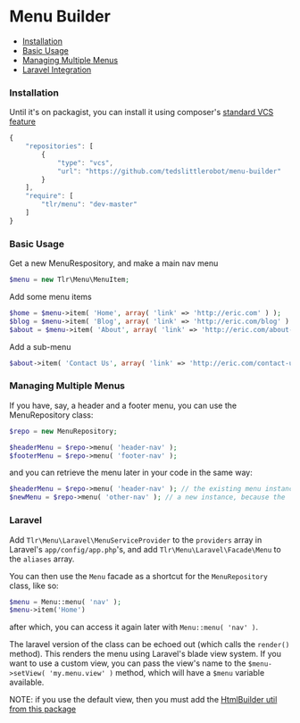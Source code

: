 Menu Builder
============

- [Installation](#installation)
- [Basic Usage](#basic-usage)
- [Managing Multiple Menus](#managing-multiple-menus)
- [Laravel Integration](#laravel)

### Installation

Until it's on packagist, you can install it using composer's [standard VCS feature](http://getcomposer.org/doc/05-repositories.md#vcs)

```javascript
{
	"repositories": [
		{
			"type": "vcs",
			"url": "https://github.com/tedslittlerobot/menu-builder"
		}
	],
	"require": [
		"tlr/menu": "dev-master"
	]
}
```

### Basic Usage

Get a new MenuRespository, and make a main nav menu
```php
$menu = new Tlr\Menu\MenuItem;
```

Add some menu items
```php
$home = $menu->item( 'Home', array( 'link' => 'http://eric.com' ) );
$blog = $menu->item( 'Blog', array( 'link' => 'http://eric.com/blog' ) );
$about = $menu->item( 'About', array( 'link' => 'http://eric.com/about-us' ) );
```

Add a sub-menu
```php
$about->item( 'Contact Us', array( 'link' => 'http://eric.com/contact-us' ) );
```

### Managing Multiple Menus

If you have, say, a header and a footer menu, you can use the MenuRepository class:

```php
$repo = new MenuRepository;

$headerMenu = $repo->menu( 'header-nav' );
$footerMenu = $repo->menu( 'footer-nav' );
```

and you can retrieve the menu later in your code in the same way:

```php
$headerMenu = $repo->menu( 'header-nav' ); // the existing menu instance
$newMenu = $repo->menu( 'other-nav' ); // a new instance, because the 'other-nav' key hasn't been used yet
```

### Laravel

Add `Tlr\Menu\Laravel\MenuServiceProvider` to the `providers` array in Laravel's `app/config/app.php`'s, and add `Tlr\Menu\Laravel\Facade\Menu` to the `aliases` array.

You can then use the `Menu` facade as a shortcut for the `MenuRepository` class, like so:
```php
$menu = Menu::menu( 'nav' );
$menu->item('Home')
```

after which, you can access it again later with `Menu::menu( 'nav' )`.

The laravel version of the class can be echoed out (which calls the `render()` method). This renders the menu using Laravel's blade view system. If you want to use a custom view, you can pass the view's name to the `$menu->setView( 'my.menu.view' )` method, which will have a `$menu` variable available.

NOTE: if you use the default view, then you must add the [HtmlBuilder util from this package](https://github.com/tedslittlerobot/laravel-utils)
